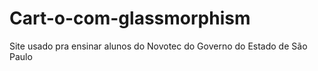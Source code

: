 # Cart-o-com-glassmorphism
Site usado pra ensinar alunos do Novotec do Governo do Estado de São Paulo
